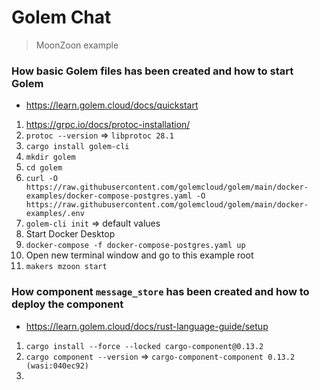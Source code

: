 # Golem Chat
> MoonZoon example

### How basic Golem files has been created and how to start Golem

- https://learn.golem.cloud/docs/quickstart

1. https://grpc.io/docs/protoc-installation/
2. `protoc --version` => `libprotoc 28.1`
3. `cargo install golem-cli`
4. `mkdir golem`
5. `cd golem`
6. `curl -O https://raw.githubusercontent.com/golemcloud/golem/main/docker-examples/docker-compose-postgres.yaml -O  https://raw.githubusercontent.com/golemcloud/golem/main/docker-examples/.env`
7. `golem-cli init` => default values
8. Start Docker Desktop
9. `docker-compose -f docker-compose-postgres.yaml up`
10. Open new terminal window and go to this example root
11. `makers mzoon start`

### How component `message_store` has been created and how to deploy the component

- https://learn.golem.cloud/docs/rust-language-guide/setup

1. `cargo install --force --locked cargo-component@0.13.2`
2. `cargo component --version` => `cargo-component-component 0.13.2 (wasi:040ec92)`
3. 
